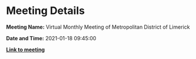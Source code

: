 # Meeting Details

**Meeting Name:** Virtual Monthly Meeting of Metropolitan District of Limerick

**Date and Time:** 2021-01-18 09:45:00

**<a href="https://www.limerick.ie/council/whats-on/monthly-meeting-metropolitan-district-limerick-69" target="_blank">Link to meeting</a>**
